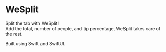 # WeSplit
Split the tab with WeSplit!  
Add the total, number of people, and tip percentage, WeSplit takes care of the rest.


Built using Swift and SwiftUI.
